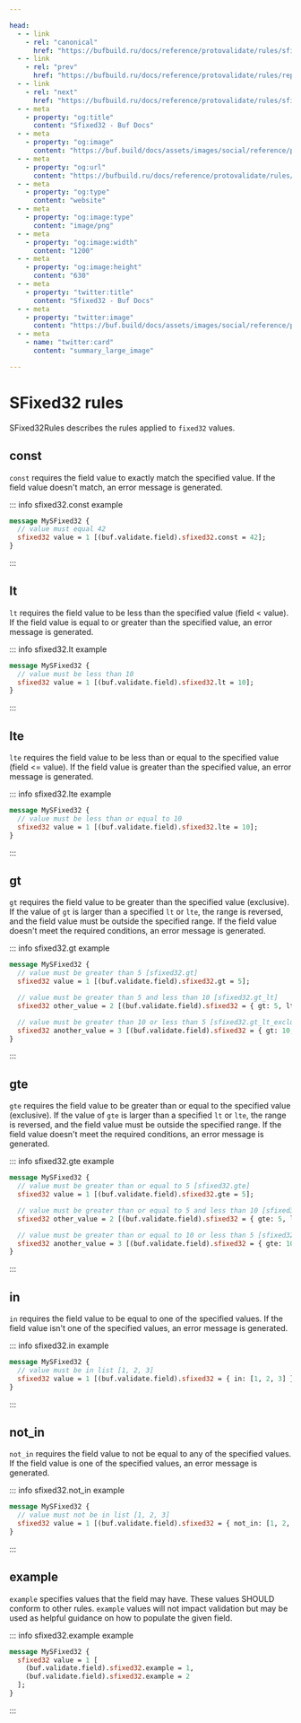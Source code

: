 ```yaml
---

head:
  - - link
    - rel: "canonical"
      href: "https://bufbuild.ru/docs/reference/protovalidate/rules/sfixed32_rules/"
  - - link
    - rel: "prev"
      href: "https://bufbuild.ru/docs/reference/protovalidate/rules/repeated_rules/"
  - - link
    - rel: "next"
      href: "https://bufbuild.ru/docs/reference/protovalidate/rules/sfixed64_rules/"
  - - meta
    - property: "og:title"
      content: "Sfixed32 - Buf Docs"
  - - meta
    - property: "og:image"
      content: "https://buf.build/docs/assets/images/social/reference/protovalidate/rules/sfixed32_rules.png"
  - - meta
    - property: "og:url"
      content: "https://bufbuild.ru/docs/reference/protovalidate/rules/sfixed32_rules/"
  - - meta
    - property: "og:type"
      content: "website"
  - - meta
    - property: "og:image:type"
      content: "image/png"
  - - meta
    - property: "og:image:width"
      content: "1200"
  - - meta
    - property: "og:image:height"
      content: "630"
  - - meta
    - property: "twitter:title"
      content: "Sfixed32 - Buf Docs"
  - - meta
    - property: "twitter:image"
      content: "https://buf.build/docs/assets/images/social/reference/protovalidate/rules/sfixed32_rules.png"
  - - meta
    - name: "twitter:card"
      content: "summary_large_image"

---
```


# SFixed32 rules

SFixed32Rules describes the rules applied to `fixed32` values.

## const

`const` requires the field value to exactly match the specified value. If the field value doesn't match, an error message is generated.

::: info sfixed32.const example

```proto
message MySFixed32 {
  // value must equal 42
  sfixed32 value = 1 [(buf.validate.field).sfixed32.const = 42];
}
```

:::

## lt

`lt` requires the field value to be less than the specified value (field < value). If the field value is equal to or greater than the specified value, an error message is generated.

::: info sfixed32.lt example

```proto
message MySFixed32 {
  // value must be less than 10
  sfixed32 value = 1 [(buf.validate.field).sfixed32.lt = 10];
}
```

:::

## lte

`lte` requires the field value to be less than or equal to the specified value (field <= value). If the field value is greater than the specified value, an error message is generated.

::: info sfixed32.lte example

```proto
message MySFixed32 {
  // value must be less than or equal to 10
  sfixed32 value = 1 [(buf.validate.field).sfixed32.lte = 10];
}
```

:::

## gt

`gt` requires the field value to be greater than the specified value (exclusive). If the value of `gt` is larger than a specified `lt` or `lte`, the range is reversed, and the field value must be outside the specified range. If the field value doesn't meet the required conditions, an error message is generated.

::: info sfixed32.gt example

```proto
message MySFixed32 {
  // value must be greater than 5 [sfixed32.gt]
  sfixed32 value = 1 [(buf.validate.field).sfixed32.gt = 5];

  // value must be greater than 5 and less than 10 [sfixed32.gt_lt]
  sfixed32 other_value = 2 [(buf.validate.field).sfixed32 = { gt: 5, lt: 10 }];

  // value must be greater than 10 or less than 5 [sfixed32.gt_lt_exclusive]
  sfixed32 another_value = 3 [(buf.validate.field).sfixed32 = { gt: 10, lt: 5 }];
}
```

:::

## gte

`gte` requires the field value to be greater than or equal to the specified value (exclusive). If the value of `gte` is larger than a specified `lt` or `lte`, the range is reversed, and the field value must be outside the specified range. If the field value doesn't meet the required conditions, an error message is generated.

::: info sfixed32.gte example

```proto
message MySFixed32 {
  // value must be greater than or equal to 5 [sfixed32.gte]
  sfixed32 value = 1 [(buf.validate.field).sfixed32.gte = 5];

  // value must be greater than or equal to 5 and less than 10 [sfixed32.gte_lt]
  sfixed32 other_value = 2 [(buf.validate.field).sfixed32 = { gte: 5, lt: 10 }];

  // value must be greater than or equal to 10 or less than 5 [sfixed32.gte_lt_exclusive]
  sfixed32 another_value = 3 [(buf.validate.field).sfixed32 = { gte: 10, lt: 5 }];
}
```

:::

## in

`in` requires the field value to be equal to one of the specified values. If the field value isn't one of the specified values, an error message is generated.

::: info sfixed32.in example

```proto
message MySFixed32 {
  // value must be in list [1, 2, 3]
  sfixed32 value = 1 [(buf.validate.field).sfixed32 = { in: [1, 2, 3] }];
}
```

:::

## not_in

`not_in` requires the field value to not be equal to any of the specified values. If the field value is one of the specified values, an error message is generated.

::: info sfixed32.not_in example

```proto
message MySFixed32 {
  // value must not be in list [1, 2, 3]
  sfixed32 value = 1 [(buf.validate.field).sfixed32 = { not_in: [1, 2, 3] }];
}
```

:::

## example

`example` specifies values that the field may have. These values SHOULD conform to other rules. `example` values will not impact validation but may be used as helpful guidance on how to populate the given field.

::: info sfixed32.example example

```proto
message MySFixed32 {
  sfixed32 value = 1 [
    (buf.validate.field).sfixed32.example = 1,
    (buf.validate.field).sfixed32.example = 2
  ];
}
```

:::
